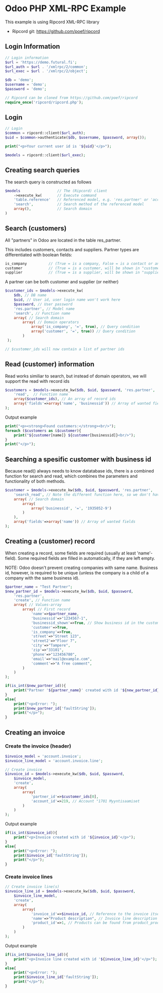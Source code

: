 # Odoo PHP XML-RPC Example

This example is using Ripcord XML-RPC library

* Ripcord git: https://github.com/poef/ripcord

## Login Information
```php
// Login information
$url = 'https://demo.futural.fi';
$url_auth = $url . '/xmlrpc/2/common';
$url_exec = $url . '/xmlrpc/2/object';

$db = 'demo';
$username = 'demo';
$password = 'demo';

// Ripcord can be cloned from https://github.com/poef/ripcord
require_once('ripcord/ripcord.php');
```

## Login
```php
// Login
$common = ripcord::client($url_auth);
$uid = $common->authenticate($db, $username, $password, array());

print("<p>Your current user id is '${uid}'</p>");

$models = ripcord::client($url_exec);
```
 
## Creating search queries

The search query is constructed as follows
```php
$models					// The (Ripcord) client
	->execute_kw(		// Execute command
	'table.reference'	// Referenced model, e.g. 'res.partner' or 'account.invoice'
	'search',			// Search method of the referenced model
	array(),		    // Search domain
)
```

## Search (customers)

All "partners" in Odoo are located in the table res_partner.

This includes customers, contacts and suppliers. Partner types
are differentiated with boolean fields:

```php
is_company 			// (True = is a company, False = is a contact or an employee)
customer 			// (True = is a customer, will be shown in "customers")
supplier 			// (True = is a supplier, will be shown in "suppliers").
```

A partner can be both customer and supplier (or neither)

```php
$customer_ids = $models->execute_kw(
    $db, // DB name
    $uid, // User id, user login name won't work here
    $password, // User password
    'res.partner', // Model name
    'search', // Function name
    array( // Search domain
        array( // Domain operators
            array('is_company', '=', true), // Query condition
            array('customer', '=', true)) // Query condition
        )
 );

// $customer_ids will now contain a list of partner ids
```


## Read (customer) information

Read works similiar to search, but instead of domain operators,
we will support the read with record ids

```php
$customers = $models->execute_kw($db, $uid, $password, 'res.partner',
    'read',  // Function name
    array($customer_ids), // An array of record ids
    array('fields'=>array('name', 'businessid')) // Array of wanted fields
);
```

Output example
```php   
print("<p><strong>Found customers:</strong><br/>");
foreach ($customers as &$customer){
    print("${customer[name]} ${customer[businessid]}<br/>");
}
print("</p>");
```



## Searching a spesific customer with business id

Because read() always needs to know datatabase ids,
there is a combined function for search and read, which
combines the parameters and functionality of both methods.

```php
$customer = $models->execute_kw($db, $uid, $password, 'res.partner',
    'search_read', // Note the different function here, so we don't have to search AND read
    array( // Search domain
        array(
            array('businessid', '=', '1935052-9')
        )
    ),
    array('fields'=>array('name')) // Array of wanted fields
);
```

 
## Creating a (customer) record

When creating a record, some fields are required (usually at least 'name'-field).
Some required fields are filled in automatically, if they are left empty.

NOTE: Odoo doesn't prevent creating companies with same name.
Business id, however, is required to be unique (unless the company is a child of
a company with the same business id).

```php 
$partner_name = "Test Partner";
$new_partner_id = $models->execute_kw($db, $uid, $password,
    'res.partner',
    'create', // Function name
    array( // Values-array
        array( // First record
            'name'=>$partner_name,
            'businessid'=>"1234567-1",
            'businessid_shown'=>True, // Show business id in the customer card
            'customer'=>True,
            'is_company'=>True,
            'street'=>"Street 123",
            'street2'=>"Floor 7",
            'city'=>"Tampere",
            'zip'=>"33101",
            'phone'=>"123456780",
            'email'=>"mail@example.com",
            'comment'=>"A free comment",
        )
    )
);

if(is_int($new_partner_id)){
    print("Partner '${partner_name}' created with id '${new_partner_id}'");
}
else{
    print("<p>Error: ");
    print($new_partner_id['faultString']);
    print("</p>");
}
```

 
## Creating an invoice

### Create the invoice (header)
```php 
$invoice_model = 'account.invoice';
$invoice_line_model = 'account.invoice.line';

// Create invoice
$invoice_id = $models->execute_kw($db, $uid, $password,
    $invoice_model,
    'create',
    array(
        array(
            'partner_id'=>$customer_ids[0],
            'account_id'=>219, // Account "1701 Myyntisaamiset
        )
    )
);
``` 

Output example
```php 
if(is_int($invoice_id)){
    print("<p>Invoice created with id '${invoice_id}'</p>");
}
else{
    print("<p>Error: ");
    print($invoice_id['faultString']);
    print("</p>");
}
```

### Create invoice lines
```php 
// Create invoice line(s)
$invoice_line_id = $models->execute_kw($db, $uid, $password,
    $invoice_line_model,
    'create',
    array(
        array(
            'invoice_id'=>$invoice_id, // Reference to the invoice itself
            'name'=>"Product description", // Invoice line description
            'product_id'=>1, // Products can be found from product_product
        )
    )
);
```

Output example
```php
if(is_int($invoice_line_id)){
    print("<p>Invoice line created with id '${invoice_line_id}'</p>");
}
else{
    print("<p>Error: ");
    print($invoice_line_id['faultString']);
    print("</p>");
}
```
